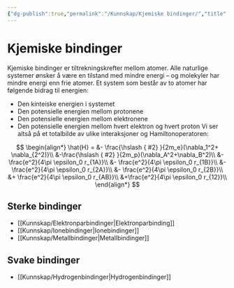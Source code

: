 ```yaml
---
{"dg-publish":true,"permalink":"/Kunnskap/Kjemiske bindinger/","title":"Kjemiske bindinger","tags":["naturfag","kjemi"]}
---
```



# Kjemiske bindinger
Kjemiske bindinger er tiltrekningskrefter mellom atomer. Alle naturlige systemer ønsker å være en tilstand med mindre energi – og molekyler har mindre energi enn frie atomer. Et system som består av to atomer har følgende bidrag til energien:
- Den kinteiske energien i systemet
- Den potensielle energien mellom protonene
- Den potensielle energien mellom elektronene
- Den potensielle energien mellom hvert elektron og hvert proton
Vi ser altså på et totalbilde av ulike interaksjoner og Hamiltonoperatoren:

$$
\begin{align*}
\hat{H} = &- \frac{\hslash
{ #2}
}{2m_e}(\nabla_1^2+ \nabla_{2^2)}\\
&-\frac{\hslash
{ #2}
}{2m_p}(\nabla_A^2+\nabla_B^2)\\
&- \frac{e^2}{4\pi \epsilon_0 r_{1A}}\\
&- \frac{e^2}{4\pi \epsilon_0 r_{1B}}\\
&- \frac{e^2}{4\pi \epsilon_0 r_{2A}}\\
&- \frac{e^2}{4\pi \epsilon_0 r_{2B}}\\
&+ \frac{e^2}{4\pi \epsilon_0 r_{AB}}\\
&+\frac{e^2}{4\pi \epsilon_0 r_{12}}\\
\end{align*}
$$

## Sterke bindinger
- [[Kunnskap/Elektronparbindinger\|Elektronparbinding]]
- [[Kunnskap/Ionebindinger\|Ionebindinger]]
- [[Kunnskap/Metallbindinger\|Metallbindinger]]

## Svake bindinger
- [[Kunnskap/Hydrogenbindinger\|Hydrogenbindinger]]
